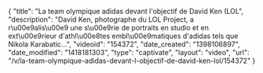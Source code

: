 {
    "title": "La team olympique adidas devant l'objectif de David Ken (LOL",
    "description": "David Ken, photographe du LOL Project, a r\u00e9alis\u00e9 une s\u00e9rie de portraits en studio et en ext\u00e9rieur d'athl\u00e8tes embl\u00e9matiques d'adidas tels que Nikola Karabatic...",
    "videoid": "154372",
    "date_created": "1398106897",
    "date_modified": "1418181303",
    "type": "captivate",
    "layout": "video",
    "url": "\/v\/la-team-olympique-adidas-devant-l-objectif-de-david-ken-lol\/154372"
}
